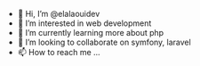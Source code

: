 - 👋 Hi, I’m @elalaouidev
- 👀 I’m interested in web development
- 🌱 I’m currently learning more about php 
- 💞️ I’m looking to collaborate on symfony, laravel
- 📫 How to reach me ...

<!---
elalaouidev/elalaouidev is a ✨ special ✨ repository because its `README.md` (this file) appears on your GitHub profile.
You can click the Preview link to take a look at your changes.
--->
